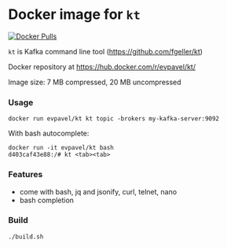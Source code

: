 # Docker image for `kt`

[![Docker Pulls](https://img.shields.io/docker/pulls/evpavel/kt.svg)](https://hub.docker.com/r/evpavel/kt)

`kt` is Kafka command line tool (https://github.com/fgeller/kt)

Docker repository at https://hub.docker.com/r/evpavel/kt/

Image size: 7 MB compressed, 20 MB uncompressed

### Usage

```
docker run evpavel/kt kt topic -brokers my-kafka-server:9092
```

With bash autocomplete:
```
docker run -it evpavel/kt bash
d403caf43e88:/# kt <tab><tab>
```

### Features

* come with bash, jq and jsonify, curl, telnet, nano
* bash completion

### Build

```
./build.sh
```
